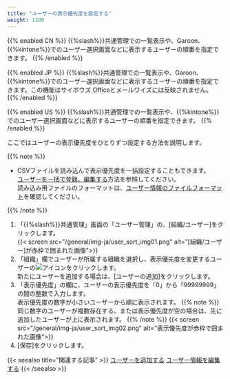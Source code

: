 ```yaml
---
title: "ユーザーの表示優先度を設定する"
weight: 1100
---
```

{{% enabled CN %}}
{{%slash%}}共通管理での一覧表示や、Garoon、{{%kintone%}}でのユーザー選択画面などに表示するユーザーの順番を指定できます。
{{% /enabled %}}

{{% enabled JP %}}
{{%slash%}}共通管理での一覧表示や、Garoon、{{%kintone%}}でのユーザー選択画面などに表示するユーザーの順番を指定できます。この機能はサイボウズ Officeとメールワイズには反映されません。
{{% /enabled %}}

{{% enabled US %}}
{{%slash%}}共通管理での一覧表示や、{{%kintone%}}でのユーザー選択画面などに表示するユーザーの順番を指定できます。
{{% /enabled %}}

ここではユーザーの表示優先度をひとりずつ設定する方法を説明します。

{{% note %}}

* CSVファイルを読み込んで表示優先度を一括設定することもできます。  
  [ユーザーを一括で登録、編集する](/general/ja/admin/list_useradmin/list_csv/user.html)方法を参照してください。  
  読み込み用ファイルのフォーマットは、[ユーザー情報のファイルフォーマット](/general/ja/admin/list_useradmin/list_csv/list_format/user.html)を確認してください。

{{% /note %}}

1. 「{{%slash%}}共通管理」画面の「ユーザー管理」の、[組織/ユーザー]をクリックします。  
  {{< screen src="/general/img-ja/user_sort_img01.png"  alt="[組織/ユーザー]が赤枠で囲まれた画像">}}
1. 「組織」欄でユーザーが所属する組織を選択し、表示優先度を変更するユーザーの![アイコン](/general/img/slash_edit_icon.png)をクリックします。  
  新たにユーザーを追加する場合は、[ユーザーの追加]をクリックします。
1. 「表示優先度」の欄に、ユーザーの表示優先度を「0」から「99999999」の間の整数で入力します。  
  表示優先度の数字が小さいユーザーから順に表示されます。
  {{% note %}}
  同じ数字のユーザーが複数存在する、または表示優先度が空の場合は、先に追加したユーザーが上に表示されます。
  {{% /note %}}
  {{< screen src="/general/img-ja/user_sort_img02.png"  alt="表示優先度が赤枠で囲まれた画像">}}
1. [保存]をクリックします。

{{< seealso title="関連する記事" >}}
[ユーザーを追加する](/general/ja/admin/list_useradmin/list_user/add_user.html)
[ユーザー情報を編集する](/general/ja/admin/list_useradmin/list_user/edit_user.html)
{{< /seealso >}}